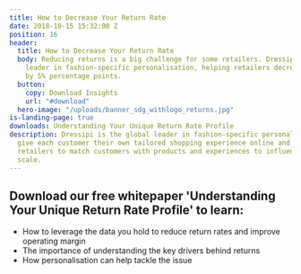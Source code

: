 ```yaml
---
title: How to Decrease Your Return Rate
date: 2018-10-15 15:32:00 Z
position: 16
header:
  title: How to Decrease Your Return Rate
  body: Reducing returns is a big challenge for some retailers. Dressipi is the global
    leader in fashion-specific personalisation, helping retailers decrease returns
    by 5% percentage points.
  button:
    copy: Download Insights
    url: "#download"
  hero-image: "/uploads/banner_sdg_withlogo_returns.jpg"
is-landing-page: true
downloads: Understanding Your Unique Return Rate Profile
description: Dressipi is the global leader in fashion-specific personalisation. We
  give each customer their own tailored shopping experience online and in-store, enabling
  retailers to match customers with products and experiences to influence buying at
  scale.
---
```


## Download our free whitepaper 'Understanding Your Unique Return Rate Profile' to learn:

* How to leverage the data you hold to reduce return rates and improve operating margin
* The importance of understanding the key drivers behind returns 
* How personalisation can help tackle the issue